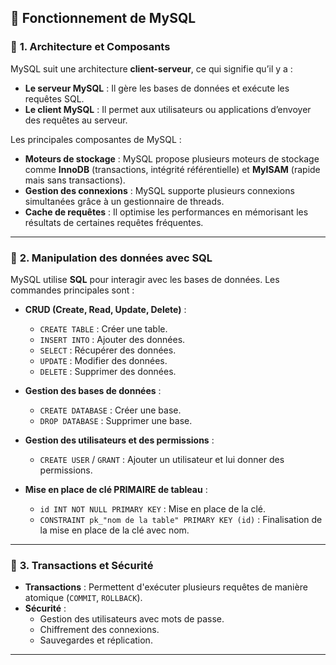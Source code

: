 ## 🔹 **Fonctionnement de MySQL**
### 📌 **1. Architecture et Composants**
MySQL suit une architecture **client-serveur**, ce qui signifie qu’il y a :
- **Le serveur MySQL** : Il gère les bases de données et exécute les requêtes SQL.
- **Le client MySQL** : Il permet aux utilisateurs ou applications d’envoyer des requêtes au serveur.

Les principales composantes de MySQL :
- **Moteurs de stockage** : MySQL propose plusieurs moteurs de stockage comme **InnoDB** (transactions, intégrité référentielle) et **MyISAM** (rapide mais sans transactions).
- **Gestion des connexions** : MySQL supporte plusieurs connexions simultanées grâce à un gestionnaire de threads.
- **Cache de requêtes** : Il optimise les performances en mémorisant les résultats de certaines requêtes fréquentes.

---

### 📌 **2. Manipulation des données avec SQL**
MySQL utilise **SQL** pour interagir avec les bases de données. Les commandes principales sont :

- **CRUD (Create, Read, Update, Delete)** :
  - `CREATE TABLE` : Créer une table.
  - `INSERT INTO` : Ajouter des données.
  - `SELECT` : Récupérer des données.
  - `UPDATE` : Modifier des données.
  - `DELETE` : Supprimer des données.

- **Gestion des bases de données** :
  - `CREATE DATABASE` : Créer une base.
  - `DROP DATABASE` : Supprimer une base.

- **Gestion des utilisateurs et des permissions** :
  - `CREATE USER` / `GRANT` : Ajouter un utilisateur et lui donner des permissions.

- **Mise en place de clé PRIMAIRE de tableau** :
  - `id INT NOT NULL PRIMARY KEY` : Mise en place de la clé.
  - `CONSTRAINT pk_"nom de la table" PRIMARY KEY (id)` : Finalisation de la mise en place de la clé avec nom.

---

### 📌 **3. Transactions et Sécurité**
- **Transactions** : Permettent d'exécuter plusieurs requêtes de manière atomique (`COMMIT`, `ROLLBACK`).
- **Sécurité** :
  - Gestion des utilisateurs avec mots de passe.
  - Chiffrement des connexions.
  - Sauvegardes et réplication.

---